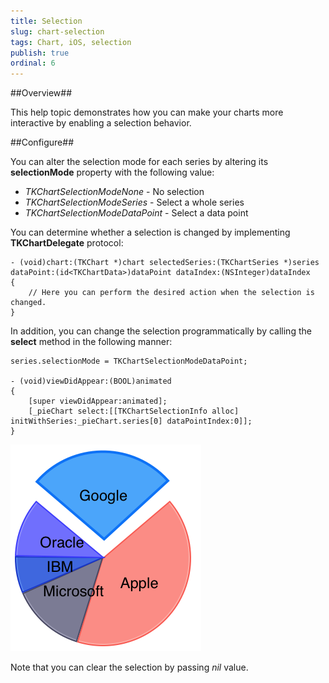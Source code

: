 ```yaml
---
title: Selection
slug: chart-selection
tags: Chart, iOS, selection
publish: true
ordinal: 6
---
```


##Overview##

This help topic demonstrates how you can make your charts more interactive by enabling a selection behavior. 

##Configure##

You can alter the selection mode for each series by altering its **selectionMode** property with the following value:

- *TKChartSelectionModeNone* - No selection
- *TKChartSelectionModeSeries* - Select a whole series
- *TKChartSelectionModeDataPoint* - Select a data point

You can determine whether a selection is changed by implementing **TKChartDelegate** protocol:

	- (void)chart:(TKChart *)chart selectedSeries:(TKChartSeries *)series dataPoint:(id<TKChartData>)dataPoint dataIndex:(NSInteger)dataIndex
	{
		// Here you can perform the desired action when the selection is changed.
	}

In addition, you can change the selection programmatically by calling the **select** method in the following manner:

	series.selectionMode = TKChartSelectionModeDataPoint;

	- (void)viewDidAppear:(BOOL)animated
	{
    	[super viewDidAppear:animated];
    	[_pieChart select:[[TKChartSelectionInfo alloc] initWithSeries:_pieChart.series[0] dataPointIndex:0]];
	}

<img src="../images/chart-selection001.png"/>

Note that you can clear the selection by passing *nil* value.